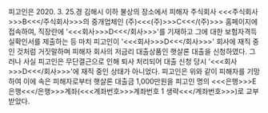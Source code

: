 피고인은 2020. 3. 25.경 김해시 이하 불상의 장소에서 피해자 주식회사 <<<주식회사>>>B<<</주식회사>>>의 중개업체인 (주)<<<(주)>>>C<<</(주)>>> 홈페이지에 접속하여, 직장란에 '<<<회사>>>D<<</회사>>>'를 기재하고 그에 대한 보험자격득실확인서를 제출하는 등 마치 피고인이 '<<<회사>>>D<<</회사>>>' 회사에 재직 중인 것처럼 거짓말하며 피해자 회사의 저금리 대출상품인 햇살론 대출을 신청하였다. 그러나 사실 피고인은 무단결근으로 인해 퇴사 처리되어 대출 신청 당시 ‘<<<회사>>>D<<</회사>>>'에 재직 중인 상태가 아니었다.
피고인은 위와 같이 피해자를 기망하여 이에 속은 피해자로부터 햇살론 대출금 1,000만원을 피고인 명의 <<<은행>>>E은행<<</은행>>>계좌(<<<계좌번호>>>계좌번호 1 생략<<</계좌번호>>>)로 교부 받았다.